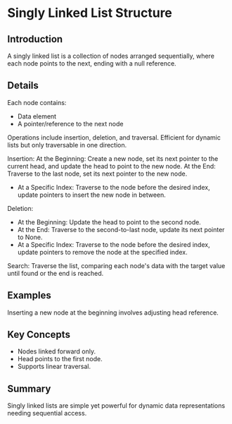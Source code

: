 # Singly Linked List Structure

## Introduction
A singly linked list is a collection of nodes arranged sequentially, where each node points to the next, ending with a null reference.

## Details
Each node contains:

- Data element  
- A pointer/reference to the next node

Operations include insertion, deletion, and traversal. Efficient for dynamic lists but only traversable in one direction.

Insertion:
At the Beginning: Create a new node, set its next pointer to the current head, and update the head to point to the new node.
At the End: Traverse to the last node, set its next pointer to the new node.

- At a Specific Index: Traverse to the node before the desired index, update pointers to insert the new node in between.

Deletion:

- At the Beginning: Update the head to point to the second node.
- At the End: Traverse to the second-to-last node, update its next pointer to None.
- At a Specific Index: Traverse to the node before the desired index, update pointers to remove the node at the specified index.

Search:
Traverse the list, comparing each node's data with the target value until found or the end is reached.

## Examples
Inserting a new node at the beginning involves adjusting head reference.

## Key Concepts
- Nodes linked forward only.  
- Head points to the first node.  
- Supports linear traversal.

## Summary
Singly linked lists are simple yet powerful for dynamic data representations needing sequential access.
